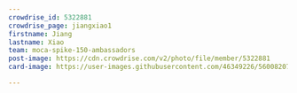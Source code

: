 ```yaml
---
crowdrise_id: 5322881
crowdrise_page: jiangxiao1
firstname: Jiang
lastname: Xiao
team: moca-spike-150-ambassadors
post-image: https://cdn.crowdrise.com/v2/photo/file/member/5322881
card-image: https://user-images.githubusercontent.com/46349226/56008207-68dc3080-5ca9-11e9-83c9-76724459fa59.png

---
```

